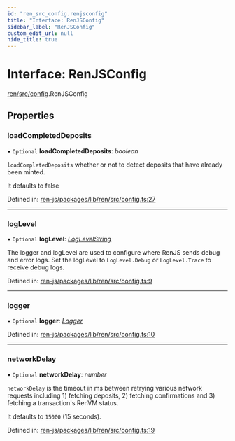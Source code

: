 ```yaml
---
id: "ren_src_config.renjsconfig"
title: "Interface: RenJSConfig"
sidebar_label: "RenJSConfig"
custom_edit_url: null
hide_title: true
---
```


# Interface: RenJSConfig

[ren/src/config](../modules/ren_src_config.md).RenJSConfig

## Properties

### loadCompletedDeposits

• `Optional` **loadCompletedDeposits**: *boolean*

`loadCompletedDeposits` whether or not to detect deposits that have
already been minted.

It defaults to false

Defined in: [ren-js/packages/lib/ren/src/config.ts:27](https://github.com/renproject/ren-js/blob/8b21fc8f/packages/lib/ren/src/config.ts#L27)

___

### logLevel

• `Optional` **logLevel**: [*LogLevelString*](../modules/interfaces_build_main_logger.md#loglevelstring)

The logger and logLevel are used to configure where RenJS sends debug
and error logs. Set the logLevel to `LogLevel.Debug` or `LogLevel.Trace`
to receive debug logs.

Defined in: [ren-js/packages/lib/ren/src/config.ts:9](https://github.com/renproject/ren-js/blob/8b21fc8f/packages/lib/ren/src/config.ts#L9)

___

### logger

• `Optional` **logger**: [*Logger*](interfaces_build_main_logger.logger.md)

Defined in: [ren-js/packages/lib/ren/src/config.ts:10](https://github.com/renproject/ren-js/blob/8b21fc8f/packages/lib/ren/src/config.ts#L10)

___

### networkDelay

• `Optional` **networkDelay**: *number*

`networkDelay` is the timeout in ms between retrying various network
requests including 1) fetching deposits, 2) fetching confirmations and
3) fetching a transaction's RenVM status.

It defaults to `15000` (15 seconds).

Defined in: [ren-js/packages/lib/ren/src/config.ts:19](https://github.com/renproject/ren-js/blob/8b21fc8f/packages/lib/ren/src/config.ts#L19)

